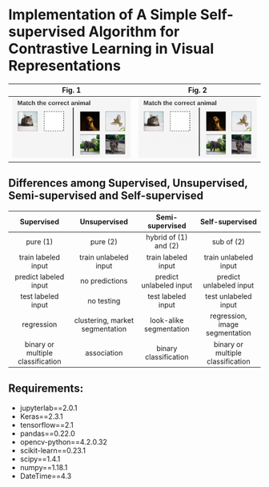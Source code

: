# Implementation of A Simple Self-supervised Algorithm for Contrastive Learning in Visual Representations 

   Fig. 1                     |   Fig. 2
:----------------------------:|:------------------------------:
![](./imgs/demo_simclr_1.png) | ![](./imgs/demo_simclr_2.gif)

## Differences among Supervised, Unsupervised, Semi-supervised and Self-supervised

  Supervised | Unsupervised | Semi-supervised | Self-supervised 
:-----------:|:------------:|:---------------:|:---------------:
pure (1) | pure (2) | hybrid of (1) and (2) | sub of (2)
train labeled input | train unlabeled input | train labeled input | train unlabeled input
predict labeled input | no predictions | predict unlabeled input | predict unlabeled input
test labeled input | no testing | test labeled input | test unlabeled input
regression | clustering, market segmentation | look-alike segmentation | regression, image segmentation
binary or multiple classification | association | binary classification | binary or multiple classification


## Requirements:
  
  * jupyterlab==2.0.1
  * Keras==2.3.1
  * tensorflow==2.1
  * pandas==0.22.0
  * opencv-python==4.2.0.32
  * scikit-learn==0.23.1
  * scipy==1.4.1
  * numpy==1.18.1
  * DateTime==4.3
